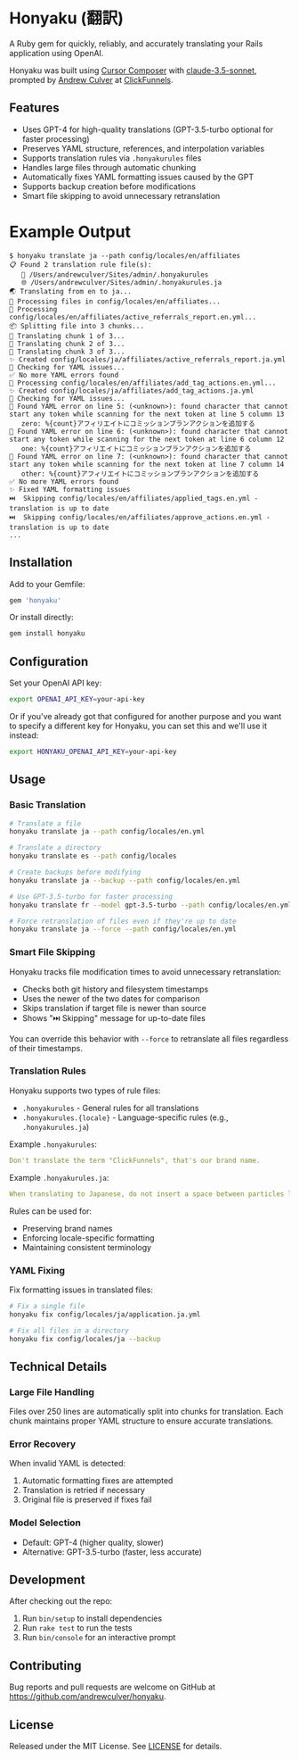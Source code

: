# Honyaku (翻訳)

A Ruby gem for quickly, reliably, and accurately translating your Rails application using OpenAI.

Honyaku was built using [Cursor Composer](https://docs.cursor.com/composer) with [claude-3.5-sonnet](https://www.anthropic.com/news/claude-35-sonnet), prompted by [Andrew Culver](https://x.com/andrewculver) at [ClickFunnels](https://www.clickfunnels.com).

## Features

- Uses GPT-4 for high-quality translations (GPT-3.5-turbo optional for faster processing)
- Preserves YAML structure, references, and interpolation variables
- Supports translation rules via `.honyakurules` files
- Handles large files through automatic chunking
- Automatically fixes YAML formatting issues caused by the GPT
- Supports backup creation before modifications
- Smart file skipping to avoid unnecessary retranslation

# Example Output

```
$ honyaku translate ja --path config/locales/en/affiliates             
📋 Found 2 translation rule file(s):
   📝 /Users/andrewculver/Sites/admin/.honyakurules
   🌐 /Users/andrewculver/Sites/admin/.honyakurules.ja
🌏 Translating from en to ja...
📂 Processing files in config/locales/en/affiliates...
📝 Processing config/locales/en/affiliates/active_referrals_report.en.yml...
📦 Splitting file into 3 chunks...
🔄 Translating chunk 1 of 3...
🔄 Translating chunk 2 of 3...
🔄 Translating chunk 3 of 3...
✨ Created config/locales/ja/affiliates/active_referrals_report.ja.yml
🔧 Checking for YAML issues...
✅ No more YAML errors found
📝 Processing config/locales/en/affiliates/add_tag_actions.en.yml...
✨ Created config/locales/ja/affiliates/add_tag_actions.ja.yml
🔧 Checking for YAML issues...
🔧 Found YAML error on line 5: (<unknown>): found character that cannot start any token while scanning for the next token at line 5 column 13
   zero: %{count}アフィリエイトにコミッションプランアクションを追加する
🔧 Found YAML error on line 6: (<unknown>): found character that cannot start any token while scanning for the next token at line 6 column 12
   one: %{count}アフィリエイトにコミッションプランアクションを追加する
🔧 Found YAML error on line 7: (<unknown>): found character that cannot start any token while scanning for the next token at line 7 column 14
   other: %{count}アフィリエイトにコミッションプランアクションを追加する
✅ No more YAML errors found
✨ Fixed YAML formatting issues
⏭️  Skipping config/locales/en/affiliates/applied_tags.en.yml - translation is up to date
⏭️  Skipping config/locales/en/affiliates/approve_actions.en.yml - translation is up to date
...
```

## Installation

Add to your Gemfile:
```ruby
gem 'honyaku'
```

Or install directly:
```bash
gem install honyaku
```

## Configuration

Set your OpenAI API key:
```bash
export OPENAI_API_KEY=your-api-key
```

Or if you've already got that configured for another purpose and you want to specify a different key for Honyaku, you can set this and we'll use it instead:
```bash
export HONYAKU_OPENAI_API_KEY=your-api-key
```

## Usage

### Basic Translation

```bash
# Translate a file
honyaku translate ja --path config/locales/en.yml

# Translate a directory
honyaku translate es --path config/locales

# Create backups before modifying
honyaku translate ja --backup --path config/locales/en.yml

# Use GPT-3.5-turbo for faster processing
honyaku translate fr --model gpt-3.5-turbo --path config/locales/en.yml

# Force retranslation of files even if they're up to date
honyaku translate ja --force --path config/locales/en.yml
```

### Smart File Skipping

Honyaku tracks file modification times to avoid unnecessary retranslation:

- Checks both git history and filesystem timestamps
- Uses the newer of the two dates for comparison
- Skips translation if target file is newer than source
- Shows "⏭️  Skipping" message for up-to-date files

You can override this behavior with `--force` to retranslate all files regardless of their timestamps.

### Translation Rules

Honyaku supports two types of rule files:
- `.honyakurules` - General rules for all translations
- `.honyakurules.{locale}` - Language-specific rules (e.g., `.honyakurules.ja`)

Example `.honyakurules`:
```yaml
Don't translate the term "ClickFunnels", that's our brand name.
```

Example `.honyakurules.ja`:
```yaml
When translating to Japanese, do not insert a space between particles like `%{site_name} に`... that should be `%{site_name}に`
```

Rules can be used for:
- Preserving brand names
- Enforcing locale-specific formatting
- Maintaining consistent terminology

### YAML Fixing

Fix formatting issues in translated files:
```bash
# Fix a single file
honyaku fix config/locales/ja/application.ja.yml

# Fix all files in a directory
honyaku fix config/locales/ja --backup
```

## Technical Details

### Large File Handling

Files over 250 lines are automatically split into chunks for translation. Each chunk maintains proper YAML structure to ensure accurate translations.

### Error Recovery

When invalid YAML is detected:
1. Automatic formatting fixes are attempted
2. Translation is retried if necessary
3. Original file is preserved if fixes fail

### Model Selection

- Default: GPT-4 (higher quality, slower)
- Alternative: GPT-3.5-turbo (faster, less accurate)

## Development

After checking out the repo:
1. Run `bin/setup` to install dependencies
2. Run `rake test` to run the tests
3. Run `bin/console` for an interactive prompt

## Contributing

Bug reports and pull requests are welcome on GitHub at https://github.com/andrewculver/honyaku.

## License

Released under the MIT License. See [LICENSE](LICENSE.txt) for details.
